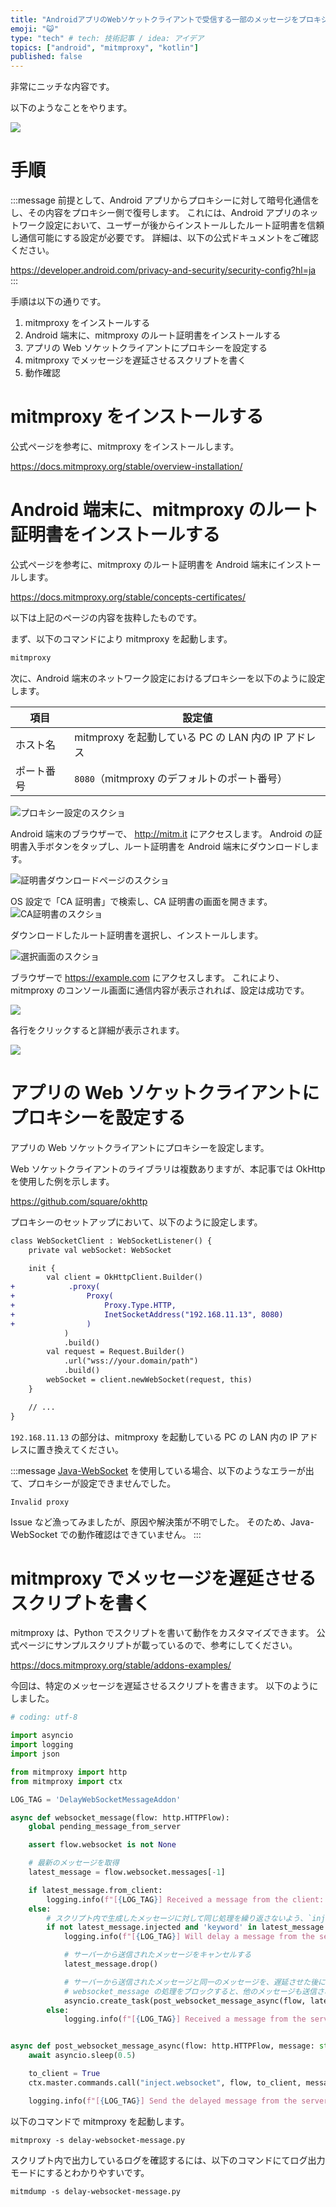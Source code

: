 ```yaml
---
title: "AndroidアプリのWebソケットクライアントで受信する一部のメッセージをプロキシから遅延させる"
emoji: "😺"
type: "tech" # tech: 技術記事 / idea: アイデア
topics: ["android", "mitmproxy", "kotlin"]
published: false
---
```


<!-- cSpell:ignore asyncio, mitmdump, mitmproxy -->

非常にニッチな内容です。

以下のようなことをやります。

![](/images/delay-websocket-message-to-android/summary.png)

# 手順

:::message
前提として、Android アプリからプロキシーに対して暗号化通信をし、その内容をプロキシー側で復号します。
これには、Android アプリのネットワーク設定において、ユーザーが後からインストールしたルート証明書を信頼し通信可能にする設定が必要です。
詳細は、以下の公式ドキュメントをご確認ください。

https://developer.android.com/privacy-and-security/security-config?hl=ja
:::

手順は以下の通りです。

1. mitmproxy をインストールする
2. Android 端末に、mitmproxy のルート証明書をインストールする
3. アプリの Web ソケットクライアントにプロキシーを設定する
4. mitmproxy でメッセージを遅延させるスクリプトを書く
5. 動作確認

# mitmproxy をインストールする

公式ページを参考に、mitmproxy をインストールします。

https://docs.mitmproxy.org/stable/overview-installation/

# Android 端末に、mitmproxy のルート証明書をインストールする

公式ページを参考に、mitmproxy のルート証明書を Android 端末にインストールします。

https://docs.mitmproxy.org/stable/concepts-certificates/

以下は上記のページの内容を抜粋したものです。

まず、以下のコマンドにより mitmproxy を起動します。

```bash
mitmproxy
```

次に、Android 端末のネットワーク設定におけるプロキシーを以下のように設定します。

| 項目       | 設定値                                              |
| ---------- | --------------------------------------------------- |
| ホスト名   | mitmproxy を起動している PC の LAN 内の IP アドレス |
| ポート番号 | `8080`（mitmproxy のデフォルトのポート番号）        |

![プロキシー設定のスクショ]()

Android 端末のブラウザーで、 http://mitm.it にアクセスします。
Android の証明書入手ボタンをタップし、ルート証明書を Android 端末にダウンロードします。

![証明書ダウンロードページのスクショ]()

OS 設定で「CA 証明書」で検索し、CA 証明書の画面を開きます。
![CA証明書のスクショ]()

ダウンロードしたルート証明書を選択し、インストールします。

![選択画面のスクショ]()

ブラウザーで https://example.com にアクセスします。
これにより、mitmproxy のコンソール画面に通信内容が表示されれば、設定は成功です。

![](/images/delay-websocket-message-to-android/example-request-summary.png)

各行をクリックすると詳細が表示されます。

![](/images/delay-websocket-message-to-android/example-request-details.png)

# アプリの Web ソケットクライアントにプロキシーを設定する

アプリの Web ソケットクライアントにプロキシーを設定します。

Web ソケットクライアントのライブラリは複数ありますが、本記事では OkHttp を使用した例を示します。

https://github.com/square/okhttp

プロキシーのセットアップにおいて、以下のように設定します。

```diff kotlin
class WebSocketClient : WebSocketListener() {
    private val webSocket: WebSocket

    init {
        val client = OkHttpClient.Builder()
+            .proxy(
+                Proxy(
+                    Proxy.Type.HTTP,
+                    InetSocketAddress("192.168.11.13", 8080)
+                )
            )
            .build()
        val request = Request.Builder()
            .url("wss://your.domain/path")
            .build()
        webSocket = client.newWebSocket(request, this)
    }

    // ...
}
```

`192.168.11.13` の部分は、mitmproxy を起動している PC の LAN 内の IP アドレスに置き換えてください。

:::message
[Java-WebSocket](https://github.com/TooTallNate/Java-WebSocket) を使用している場合、以下のようなエラーが出て、プロキシーが設定できませんでした。

```log
Invalid proxy
```

Issue など漁ってみましたが、原因や解決策が不明でした。
そのため、Java-WebSocket での動作確認はできていません。
:::

# mitmproxy でメッセージを遅延させるスクリプトを書く

mitmproxy は、Python でスクリプトを書いて動作をカスタマイズできます。
公式ページにサンプルスクリプトが載っているので、参考にしてください。

https://docs.mitmproxy.org/stable/addons-examples/

今回は、特定のメッセージを遅延させるスクリプトを書きます。
以下のようにしました。

```python:delay-websocket-message.py
# coding: utf-8

import asyncio
import logging
import json

from mitmproxy import http
from mitmproxy import ctx

LOG_TAG = 'DelayWebSocketMessageAddon'

async def websocket_message(flow: http.HTTPFlow):
    global pending_message_from_server

    assert flow.websocket is not None

    # 最新のメッセージを取得
    latest_message = flow.websocket.messages[-1]

    if latest_message.from_client:
        logging.info(f"[{LOG_TAG}] Received a message from the client: {latest_message.text}")
    else:
        # スクリプト内で生成したメッセージに対して同じ処理を繰り返さないよう、`injected` フラグで識別
        if not latest_message.injected and 'keyword' in latest_message.text
            logging.info(f"[{LOG_TAG}] Will delay a message from the server: {latest_message.text}")

            # サーバーから送信されたメッセージをキャンセルする
            latest_message.drop()

            # サーバーから送信されたメッセージと同一のメッセージを、遅延させた後に再送する
            # websocket_message の処理をブロックすると、他のメッセージも送信されないため、非同期で処理する
            asyncio.create_task(post_websocket_message_async(flow, latest_message.text))
        else:
            logging.info(f"[{LOG_TAG}] Received a message from the server: {latest_message.text}")


async def post_websocket_message_async(flow: http.HTTPFlow, message: str):
    await asyncio.sleep(0.5)

    to_client = True
    ctx.master.commands.call("inject.websocket", flow, to_client, message.encode())

    logging.info(f"[{LOG_TAG}] Send the delayed message from the server: {message}")
```

以下のコマンドで mitmproxy を起動します。

```shell
mitmproxy -s delay-websocket-message.py
```

スクリプト内で出力しているログを確認するには、以下のコマンドにてログ出力モードにするとわかりやすいです。

```shell
mitmdump -s delay-websocket-message.py
```
